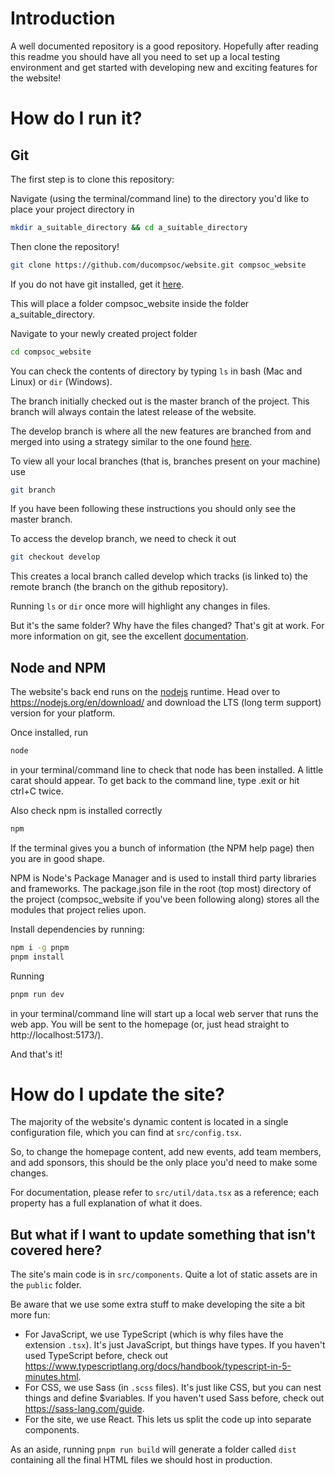 # Introduction

A well documented repository is a good repository. Hopefully after reading this readme you should have all you need to set up a local testing environment and get started with developing new and exciting features for the website!

# How do I run it?

## Git

The first step is to clone this repository:

Navigate (using the terminal/command line) to the directory you'd like to place your project directory in

```bash
mkdir a_suitable_directory && cd a_suitable_directory
```

Then clone the repository!

```bash
git clone https://github.com/ducompsoc/website.git compsoc_website
```

If you do not have git installed, get it [here](https://git-scm.com/downloads).

This will place a folder compsoc_website inside the folder a_suitable_directory.

Navigate to your newly created project folder

```bash
cd compsoc_website
```

You can check the contents of directory by typing `ls` in bash (Mac and Linux) or `dir` (Windows).

The branch initially checked out is the master branch of the project. This branch will always contain the latest release of the website.

The develop branch is where all the new features are branched from and merged into using a strategy similar to the one found [here](http://nvie.com/posts/a-successful-git-branching-model/).

To view all your local branches (that is, branches present on your machine) use

```bash
git branch
```

If you have been following these instructions you should only see the master branch.

To access the develop branch, we need to check it out

```bash
git checkout develop
```

This creates a local branch called develop which tracks (is linked to) the remote branch (the branch on the github repository).

Running `ls` or `dir` once more will highlight any changes in files.

But it's the same folder? Why have the files changed? That's git at work. For more information on git, see the excellent [documentation](https://git-scm.com/doc).

## Node and NPM

The website's back end runs on the [nodejs](https://nodejs.org/en/) runtime. Head over to https://nodejs.org/en/download/ and download the LTS (long term support) version for your platform.

Once installed, run

```bash
node
```

in your terminal/command line to check that node has been installed. A little carat should appear. To get back to the command line, type .exit or hit ctrl+C twice.

Also check npm is installed correctly

```bash
npm
```

If the terminal gives you a bunch of information (the NPM help page) then you are in good shape.

NPM is Node's Package Manager and is used to install third party libraries and frameworks. The package.json file in the root (top most) directory of the project (compsoc_website if you've been following along) stores all the modules that project relies upon.

Install dependencies by running:

```bash
npm i -g pnpm
pnpm install
```

Running

```bash
pnpm run dev
```

in your terminal/command line will start up a local web server that runs the web app. You will be sent to the homepage (or, just head straight to http://localhost:5173/).

And that's it!

# How do I update the site?

The majority of the website's dynamic content is located in a single configuration file, which you can find at `src/config.tsx`.

So, to change the homepage content, add new events, add team members, and add sponsors, this should be the only place you'd need to make some changes.

For documentation, please refer to `src/util/data.tsx` as a reference; each property has a full explanation of what it does.

## But what if I want to update something that isn't covered here?

The site's main code is in `src/components`. Quite a lot of static assets are in the `public` folder.

Be aware that we use some extra stuff to make developing the site a bit more fun:

- For JavaScript, we use TypeScript (which is why files have the extension `.tsx`). It's just JavaScript, but things have types. If you haven't used TypeScript before, check out https://www.typescriptlang.org/docs/handbook/typescript-in-5-minutes.html.
- For CSS, we use Sass (in `.scss` files). It's just like CSS, but you can nest things and define $variables. If you haven't used Sass before, check out https://sass-lang.com/guide.
- For the site, we use React. This lets us split the code up into separate components.

As an aside, running `pnpm run build` will generate a folder called `dist` containing all the final HTML files we should host in production.
